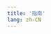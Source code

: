 ```yaml
---
title: '指南'
lang: zh-CN
---
```


<script setup>
import Page from '../../.vitepress/pages/home.vue'
</script>

<Page />
